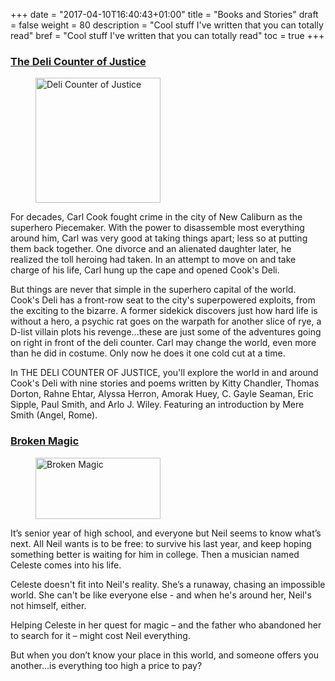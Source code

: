 +++
date = "2017-04-10T16:40:43+01:00"
title = "Books and Stories"
draft = false
weight = 80
description = "Cool stuff I've written that you can totally read"
bref = "Cool stuff I've written that you can totally read"
toc = true
+++


<h3 class="section-head" id="deli-counter"><a href="http://www.amazon.com/Deli-Counter-Justice-Eric-Sipple/dp/1502528800/ref=asap_B007TJVR8E_1_1?s=books&ie=UTF8&qid=1415157481&sr=1-1S">The Deli Counter of Justice</a></h3>
<div class="example">
    <figure>
      <a href="http://www.amazon.com/Deli-Counter-Justice-Eric-Sipple/dp/1502528800/ref=asap_B007TJVR8E_1_1?s=books&ie=UTF8&qid=1415157481&sr=1-1"><img alt="Deli Counter of Justice"src="/images/deli_counter_front.jpg" width="200"></a>
    </figure>
    <p>For decades, Carl Cook fought crime in the city of New Caliburn as the superhero Piecemaker. With the power to disassemble most everything around him, Carl was very good at taking things apart; less so at putting them back together. One divorce and an alienated daughter later, he realized the toll heroing had taken. In an attempt to move on and take charge of his life, Carl hung up the cape and opened Cook's Deli.</p>
    <p>But things are never that simple in the superhero capital of the world. Cook's Deli has a front-row seat to the city's superpowered exploits, from the exciting to the bizarre. A former sidekick discovers just how hard life is without a hero, a psychic rat goes on the warpath for another slice of rye, a D-list villain plots his revenge...these are just some of the adventures going on right in front of the deli counter. Carl may change the world, even more than he did in costume. Only now he does it one cold cut at a time.</p>
    <p>In THE DELI COUNTER OF JUSTICE, you'll explore the world in and around Cook's Deli with nine stories and poems written by Kitty Chandler, Thomas Dorton, Rahne Ehtar, Alyssa Herron, Amorak Huey, C. Gayle Seaman, Eric Sipple, Paul Smith, and Arlo J. Wiley. Featuring an introduction by Mere Smith (Angel, Rome).</p>
</div>

<h3 class="section-head" id="broken-magic"><a href="https://www.amazon.com/Broken-Magic-Eric-Sipple-ebook/dp/B009FLIA9S">Broken Magic</a></h3>
<div class="example">
    <figure>
      <a href="https://www.amazon.com/Broken-Magic-Eric-Sipple-ebook/dp/B009FLIA9S"><img alt="Broken Magic" height="98" src="/images/broken_magic_front.jpg" width="200"></a>
    </figure>
    <p>It’s senior year of high school, and everyone but Neil seems to know what’s next. All Neil wants is to be free: to survive his last year, and keep hoping something better is waiting for him in college. Then a musician named Celeste comes into his life.</p>
    <p>Celeste doesn't fit into Neil's reality. She’s a runaway, chasing an impossible world. She can't be like everyone else - and when he's around her, Neil's not himself, either.</p>
    <p>Helping Celeste in her quest for magic – and the father who abandoned her to search for it – might cost Neil everything.</p>
    <p>But when you don’t know your place in this world, and someone offers you another...is everything too high a price to pay?</p>
</div>